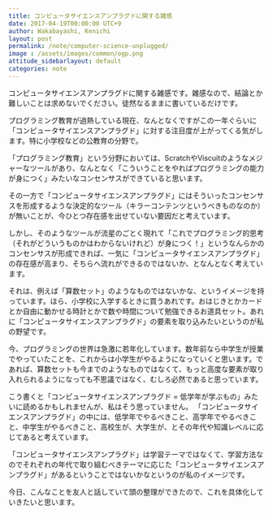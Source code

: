 ```yaml
---
title: コンピュータサイエンスアンプラグドに関する雑感
date: 2017-04-19T00:00:00 UTC+9
author: Wakabayashi, Kenichi
layout: post
permalink: /note/computer-science-unplugged/
image : /assets/images/common/ogp.png
attitude_sidebarlayout: default
categories: note
---
```

コンピュータサイエンスアンプラグドに関する雑感です。雑感なので、結論とか難しいことは求めないでください。徒然なるままに書いているだけです。

プログラミング教育が過熱している現在、なんとなくですがこの一年ぐらいに「コンピュータサイエンスアンプラグド」に対する注目度が上がってくる気がします。特に小学校などの公教育の分野で。

「プログラミング教育」という分野においては、ScratchやViscuitのようなメジャーなツールがあり、なんとなく「こういうことをやればプログラミングの能力が身につく」みたいなコンセンサスができていると思います。

その一方で「コンピュータサイエンスアンプラグド」にはそういったコンセンサスを形成するような決定的なツール（キラーコンテンツというべきものなのか）が無いことが、今ひとつ存在感を出せていない要因だと考えています。

しかし、そのようなツールが流星のごとく現れて「これでプログラミング的思考（それがどういうものかはわからないけれど）が身につく！」というなんらかのコンセンサスが形成できれば、一気に「コンピュータサイエンスアンプラグド」の存在感が高まり、そちらへ流れができるのではないか、となんとなく考えています。

それは、例えば「算数セット」のようなものではないかな、というイメージを持っています。ほら、小学校に入学するときに買うあれです。おはじきとかカードとか自由に動かせる時計とかで数や時間について勉強できるお道具セット。あれに「コンピュータサイエンスアンプラグド」の要素を取り込みたいというのが私の野望です。

今、プログラミングの世界は急激に若年化しています。数年前なら中学生が授業でやっていたことを、これからは小学生がやるようになっていくと思います。であれば、算数セットも今までのようなものではなくて、もっと高度な要素が取り入れられるようになっても不思議ではなく、むしろ必然であると思っています。

こう書くと「コンピュータサイエンスアンプラグド = 低学年が学ぶもの」みたいに読めるかもしれませんが、私はそう思っていません。
「コンピュータサイエンスアンプラグド」の中には、低学年でやるべきこと、高学年でやるべきこと、中学生がやるべきこと、高校生が、大学生が、とその年代や知識レベルに応じてあると考えています。

「コンピュータサイエンスアンプラグド」は学習テーマではなくて、学習方法なのでそれぞれの年代で取り組むべきテーマに応じた「コンピュータサイエンスアンプラグド」があるということではないかなというのが私のイメージです。

今日、こんなことを友人と話していて頭の整理ができたので、これを具体化していきたいと思います。